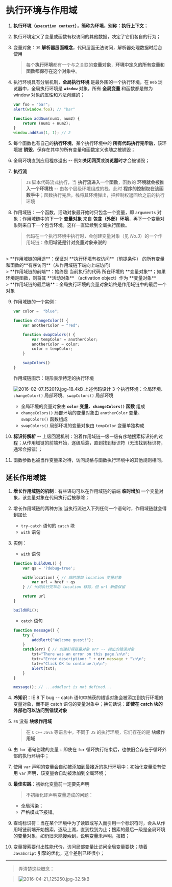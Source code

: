 # 执行环境与作用域
1. **执行环境（`execution context`），简称为环境，别称：执行上下文**；

2. 执行环境定义了变量或函数有权访问的其他数据，决定了它们各自的行为；

3. 变量对象：`JS` **解析器层面概念**，代码层面无法访问，解析器处理数据时后台使用
    >每个**执行环境**都有一个与之关联的**变量对象**，**环境中定义的所有变量和函数都保存在这个对象中**。

4. 执行环境具有分层机制，**全局执行环境** 是最外围的一个执行环境，在 `Web` 浏览器中，全局执行环境是 **`window`** 对象，所有 **全局变量** 和函数都是做为 window 对象的属性和方法创建的；
    ```javascript
    var foo = "bar";
    alert(window.foo); // "bar"

    function addSum(num1, num2) {
        return (num1 + num2);
    }
    window.addSum(1, 1); // 2
    ```
5. 每个函数也有自己的**执行环境**，某个执行环境中的 **所有代码执行完毕后**，该环境被 **销毁**，保存在其中的所有变量和函数定义也随之被销毁；

6. 全局环境直到应用程序退出 -- 例如**关闭网页**或**浏览器**时才会被销毁；

7. **执行流**
    > `JS` 脚本代码流式执行，当 **执行流进入一个函数**，函数的 **环境就会被推入一个环境栈** -- 由各个层级环境组成的栈，此时 **程序的控制权在该函数手中**；函数执行完后，栈将其环境弹出，把控制权返回给之前的执行环境

8. 作用域链：一个函数，活动对象最开始时只包含一个变量，即 `arguments` 对象；作用域链中的下一个 **变量对象** 来自 **包含（外部）环境**，再下一个变量对象则来自下一个包含环境。这样一直延续到全局执行函数。
    > 代码在一个执行环境中执行时，会创建变量对象（见 *No.3*）的一个作用域链：**作用域链是针对变量对象来说的**
<br>
    > **作用域链的用途**：保证对 **执行环境有权访问**（前提条件） 的所有变量和函数的**有序访问**（从作用域链下端向上端访问）
<br>
> **作用域链的前端**：始终是 当前执行的代码 所在环境的 **变量对象**；如果环境是函数，则将其 **活动对象** （activation object）作为 **变量对象**
<br>
> **作用域链的最后端**：全局执行环境的变量对象始终是作用域链中的最后一个对象

9. 作用域链的一个实例：
    ```javascript
    var color =  "blue";

    function changeColor() {
        var anotherColor = "red";

        function swapColors() {
            var tempColor = anotherColor;
            anotherColor = color;
            color = tempColor;
        }

        swapColors()
    }
    ```
    作用域链图示：矩形表示特定的执行环境

    ![2016-02-07_152019.jpg-18.4kB][1]
    上述代码设计 3 个执行环境：全局环境、`changeColor()` 局部环境、`swapColors()` 局部环境
    * 全局环境的变量对象由 **`color` 变量、`changeColors()` 函数** 组成
    * `changeColors()` 局部环境的变量对象由 `anotherColor` 变量、`swapColors()` 函数组成
    * `swapColors()` 局部环境的变量对象由 `tempColor` 变量单独构成

10. **标识符解析** -- 上级回溯机制：沿着作用域链一级一级有序地搜索标识符的过程；从作用域链的前端开始，逐级后溯，直到找到标识符（无法找到标识符，通常会报错）；

11. 函数参数也被当作变量来对待，访问规格与函数执行环境中的其他规则相同。

## 延长作用域链
1. **增长作用域链的机制**：有些语句可以在作用域链的前端 **临时增加** 一个变量对象，该变量对象在代码执行后被移除；

2. 增长作用域链的两种方法
    当执行流进入下列任何一个语句时，作用域链就会得到加长

    * `try-catch` 语句的 `catch` 块
    * `with` 语句
3. 实例：
    * `with` 语句
    ```javascript
    function buildURL() {
        var qs = '?debug=true';

        with(location) { // 临时增加 location 变量对象
            var url = href + qs
        } // 代码执行完毕后 location 移除，但 url 新值保留

        return url
    }

    buildURL();
    ```
    * `catch` 语句
    ```javascript
    function message() {
        try {
            adddlert("Welcome guest!");
        }
        catch(err) { // 创建引得变量对象 err -- 抛出的错误对象
            txt="There was an error on this page.\n\n";
            txt+="Error description: " + err.message + "\n\n";
            txt+="Click OK to continue.\n\n";
            alert(txt);
        }
    }

    message(); // ...adddlert is not defined...
    ```
4. **冷知识**：IE 8 下 bug -- catch 语句中捕获的错误对象会被添加到执行环境的变量对象，而不是 catch 语句的变量对象中；换句话说：**即使在 catch 块的外部也可以访问到错误对象**

5. `ES` 没有 **块级作用域**
    > 在 `C` `C++` `Java` 等语言中，不同于 `JS` 的执行环境，它们存在的是 **块级作用域**

6. 由 `for` 语句创建的变量 `i` 即使在 `for` 循环执行结束后，也依旧会存在于循环外部的执行环境中；

7. 使用 `var` 声明的变量会自动被添加到最接近的执行环境中；初始化变量没有使用 `var` 声明，该变量会自动被添加到全局环境；

8. **最佳实践**：初始化变量前一定要先声明
    >不初始化即声明变量造成的问题：
    * 全局污染；
    * 严格模式下报错。

9. 查询标识符：当在某个环境中为了读取或写入而引用一个标识符时，会从从作用域链前端开始搜索，逐级上溯，直到找到为止；搜索的最后一级是全局环境的变量对象，如仍旧未能搜索到，说明变量未声明，报错；

10. 变量搜索要付出性能代价，访问局部变量比访问全局变量要快；随着 `JavaScript` 引擎的优化，这个差别已经很小；

---
>弄清楚这些概念：

>![2016-04-21_125250.jpg-32.5kB][2]


  [2]: http://static.zybuluo.com/yangfch3/veakftc7bxzwn5ycg61la4u1/2016-04-21_125250.jpg


  [1]: http://static.zybuluo.com/yangfch3/1wz39jjosri2tur0sh1wd3nj/2016-02-07_152019.jpg
